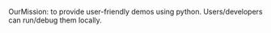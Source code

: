 OurMission: to provide user-friendly demos using python. Users/developers can run/debug them locally. 

